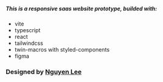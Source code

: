 ##### This is a responsive saas website prototype, builded with:
- vite
- typescript
- react
- tailwindcss
- twin-macros with styled-components
- figma

### Designed by [Nguyen Lee](https://dribbble.com/newincreative)
